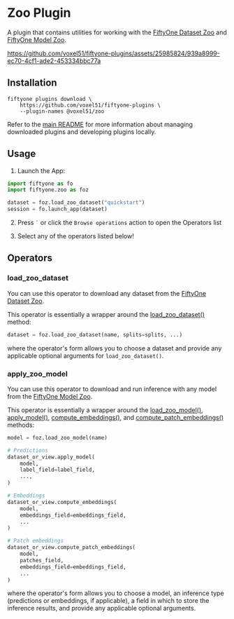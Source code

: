 # Zoo Plugin

A plugin that contains utilities for working with the
[FiftyOne Dataset Zoo](https://docs.voxel51.com/user_guide/dataset_zoo/index.html)
and
[FiftyOne Model Zoo](https://docs.voxel51.com/user_guide/model_zoo/index.html).

https://github.com/voxel51/fiftyone-plugins/assets/25985824/939a8999-ec70-4cf1-ade2-453334bbc77a

## Installation

```shell
fiftyone plugins download \
    https://github.com/voxel51/fiftyone-plugins \
    --plugin-names @voxel51/zoo
```

Refer to the [main README](https://github.com/voxel51/fiftyone-plugins) for
more information about managing downloaded plugins and developing plugins
locally.

## Usage

1.  Launch the App:

```py
import fiftyone as fo
import fiftyone.zoo as foz

dataset = foz.load_zoo_dataset("quickstart")
session = fo.launch_app(dataset)
```

2.  Press `` ` `` or click the `Browse operations` action to open the Operators
    list

3.  Select any of the operators listed below!

## Operators

### load_zoo_dataset

You can use this operator to download any dataset from the
[FiftyOne Dataset Zoo](https://docs.voxel51.com/user_guide/dataset_zoo/index.html).

This operator is essentially a wrapper around the
[load_zoo_dataset()](https://docs.voxel51.com/api/fiftyone.zoo.html#fiftyone.zoo.load_zoo_dataset)
method:

```py
dataset = foz.load_zoo_dataset(name, splits=splits, ...)
```

where the operator's form allows you to choose a dataset and provide any
applicable optional arguments for `load_zoo_dataset()`.

### apply_zoo_model

You can use this operator to download and run inference with any model from the
[FiftyOne Model Zoo](https://docs.voxel51.com/user_guide/model_zoo/index.html).

This operator is essentially a wrapper around the
[load_zoo_model()](https://docs.voxel51.com/api/fiftyone.zoo.html#fiftyone.zoo.load_zoo_model),
[apply_model()](https://docs.voxel51.com/api/fiftyone.core.collections.html#fiftyone.core.collections.SampleCollection.apply_model),
[compute_embeddings()](https://docs.voxel51.com/api/fiftyone.core.collections.html#fiftyone.core.collections.SampleCollection.compute_embeddings),
and
[compute_patch_embeddings()](https://docs.voxel51.com/api/fiftyone.core.collections.html#fiftyone.core.collections.SampleCollection.compute_patch_embeddings)
methods:

```py
model = foz.load_zoo_model(name)

# Predictions
dataset_or_view.apply_model(
    model,
    label_field=label_field,
    ...,
)

# Embeddings
dataset_or_view.compute_embeddings(
    model,
    embeddings_field=embeddings_field,
    ...
)

# Patch embeddings
dataset_or_view.compute_patch_embeddings(
    model,
    patches_field,
    embeddings_field=embeddings_field,
    ...
)
```

where the operator's form allows you to choose a model, an inference type
(predictions or embeddings, if applicable), a field in which to store the
inference results, and provide any applicable optional arguments.
